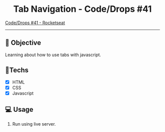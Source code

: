 <h1 align="center">
    Tab Navigation - Code/Drops #41
</h1>

<a href="https://www.youtube.com/watch?v=sxPEmuW7aUg"> Code/Drops #41 - Rocketseat </a> 

<hr>

## 🎯 Objective

Learning about how to use tabs with javascript.

## 🚀Techs

- [x] HTML
- [x] CSS
- [x] Javascript

## 💻 Usage

1. Run using live server.<br />

